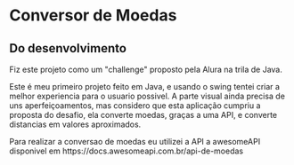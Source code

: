 <h1  aling= "center" >Conversor de Moedas</h1>

<h2 aling = "center">Do desenvolvimento</h2>

<p>Fiz este projeto como um "challenge" proposto pela Alura na trila de Java.</p>

<p>Este é meu primeiro projeto feito em Java, e usando o swing tentei criar a melhor experiencia para o usuario possivel. A parte visual ainda precisa de uns aperfeiçoamentos, mas considero que esta aplicação cumpriu a proposta do desafio, ela converte moedas, graças a uma API, e converte distancias em valores aproximados. </p>

<p>Para realizar a conversao de moedas eu utilizei a API a awesomeAPI disponivel em https://docs.awesomeapi.com.br/api-de-moedas</p>
